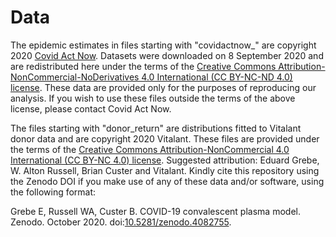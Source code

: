 # Data

The epidemic estimates in files starting with "covidactnow_" are copyright 2020 [Covid Act Now](https://covidactnow.org). Datasets were downloaded on 8 September 2020 and are redistributed here under the terms of the [Creative Commons Attribution-NonCommercial-NoDerivatives 4.0 International (CC BY-NC-ND 4.0) license](https://creativecommons.org/licenses/by-nc-nd/4.0/). These data are provided only for the purposes of reproducing our analysis. If you wish to use these files outside the terms of the above license, please contact Covid Act Now.

The files starting with "donor_return" are distributions fitted to Vitalant donor data and are copyright 2020 Vitalant. These files are provided under the terms of the [Creative Commons Attribution-NonCommercial 4.0 International (CC BY-NC 4.0) license](https://creativecommons.org/licenses/by-nc/4.0/). Suggested attribution: Eduard Grebe, W. Alton Russell, Brian Custer and Vitalant. Kindly cite this repository using the Zenodo DOI if you make use of any of these data and/or software, using the following format:

Grebe E, Russell WA, Custer B. COVID-19 convalescent plasma model. Zenodo. October 2020. doi:[10.5281/zenodo.4082755](https://doi.org/10.5281/zenodo.4082755).
